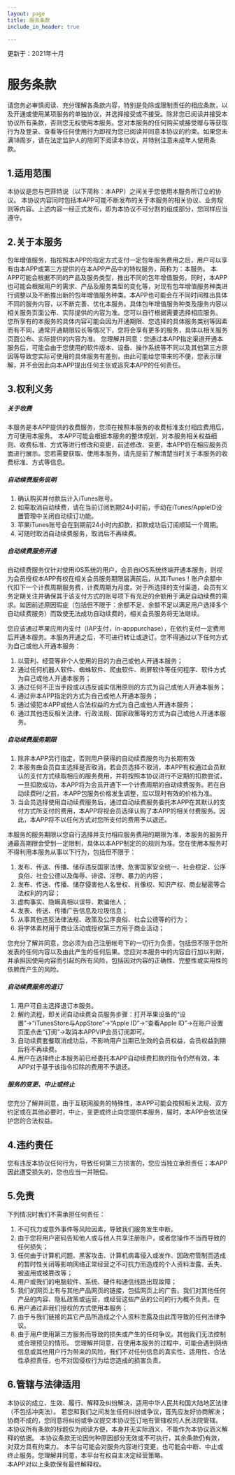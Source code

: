 ```yaml
---
layout: page
title: 服务条款
include_in_header: true

---
```


更新于：2021年十月

# 服务条款

请您务必审慎阅读、充分理解各条款内容，特别是免除或限制责任的相应条款，以及开通或使用某项服务的单独协议，并选择接受或不接受。除非您已阅读并接受本协议所有条款，否则您无权使用本服务。您对本服务的任何购买或接受赠与等获取行为及登录、查看等任何使用行为即视为您已阅读并同意本协议的约束。如果您未满18周岁，请在法定监护人的陪同下阅读本协议，并特别注意未成年人使用条款。

## 1.适用范围

本协议是您与巴菲特说（以下简称：本APP）之间关于您使用本服务所订立的协议。
本协议内容同时包括本APP可能不断发布的关于本服务的相关协议、业务规则等内容。上述内容一经正式发布，即为本协议不可分割的组成部分，您同样应当遵守。

## 2.关于本服务

包年增值服务，指按照本APP的指定方式支付一定包年服务费用之后，用户可以享有由本APP或第三方提供的在本APP产品中的特权服务，简称为：本服务。
本APP可能会根据不同的产品及服务类型，推出不同的包年增值服务。同时，本APP也可能会根据用户的需求、产品及服务类型的变化等，对现有包年增值服务种类进行调整以及不断推出新的包年增值服务种类。本APP也可能会在不同时间推出具体不同的服务内容，以不断完善、优化本服务。具体包年增值服务种类及服务内容以相关服务页面公布、实际提供的内容为准。您可以自行根据需要选择相应服务。
您所享有的本服务的具体内容可能会因为开通期限、您选择的具体服务类别等因素而有不同，通常开通期限较长等情况下，您将会享有更多的服务，具体以相关服务页面公布、实际提供的内容为准。
您理解并同意：您通过本APP指定渠道开通本服务后，可能会由于您使用的软件版本、设备、操作系统等不同以及其他第三方原因等导致您实际可使用的具体服务有差别，由此可能给您带来的不便，您表示理解，并不会因此向本APP提出任何主张或追究本APP的任何责任。

## 3.权利义务

##### 关于收费

本服务是本APP提供的收费服务，您须在按照本服务的收费标准支付相应费用后，方可使用本服务。
本APP可能会根据本服务的整体规划，对本服务相关权益细则、收费标准、方式等进行修改和变更，前述修改、变更，本APP将在相应服务页面进行展示。您若需要获取、使用本服务，请先提前了解清楚当时关于本服务的收费标准、方式等信息。

##### 自动续费服务说明

1. 确认购买并付款后计入iTunes账号。
2. 如需取消自动续费，请在当前订阅到期24小时前，手动在iTunes/ApplelD设置管理中关闭自动续订功能。
3. 苹果iTunes账号会在到期前24小时内扣款，扣款成功后订阅顺延一个周期。
4. 可随时取消自动续费服务，取消后不再续费。

##### 自动续费服务开通

自动续费服务仅针对使用i0S系统的用户，会员自iOS系统终端开通本服务，则视为会员授权本APP有权在相关会员服务期限届满前后，从其iTunes！账户余额中代扣下一个计费周期服务费，计费周期为月度。对于所选择的支付渠道，会员有义务定期关注并确保其于该支付方式的账号项下有充足的余额用于满足自动续费的需求。如因前述原因瑕疵（包括但不限于：余额不足、余额不足以满足用户选择多个自动续费服务）而致使无法成功自动续费的，相关会员服务将无法继续。

您应该通过苹果应用内支付（IAP支付，in-apppurchase），在依约支付一定费用后开通本服务。本服务开通之后，不可进行转让或退订。您不得通过以下任何方式为自己或他人开通本服务：
1. 以营利、经营等非个人使用的目的为自己或他人开通本服务；
2. 通过任何机器人软件、蜘蛛软件、爬虫软件、刷屏软件等任何程序、软件方式为自己或他人开通本服务；
3. 通过任何不正当手段或以违反诚实信用原则的方式为自己或他人开通本服务；
4. 通过非本APP指定的方式为自己或他人开通本服务；
5. 通过侵犯本APP或他人合法权益的方式为自己或他人开通本服务；
6. 通过其他违反相关法律、行政法规、国家政策等的方式为自己或他人开通本服务。

##### 自动续费服务期限

1. 除非本APP另行指定，否则用户获得的自动续费服务均为长期有效
2. 本服务由会员自主选择是否取消，若会员选择不取消，本APP有权通过会员默认的支付方式续取相应的服务费用，并将按照本协议进行不定期的扣款尝试，一旦扣款成功，本APP将为会员开通下一个计费周期的自动续费服务。若在自动续费时/之前，本APP包服务价格发生调整，应以现时有效的价格为准。
3. 当会员选择使用自动续费服务后，通过自动续费服务委托本APP在其默认的支付方式所支付的费用，本APP将视会员选择认购了本APP的相关付费服务。因此，本APP将不以任何方式对您所支付的费用予以退还。

本服务的服务期限以您自行选择并支付相应服务费用的期限为准，本服务的服务开通最高期限会受到一定限制，具体以本APP制定的的规则为准。您在使用本服务时不得利用本服务从事以下行为，包括但不限于：

1. 发布、传送、传播、储存违反国家法律、危害国家安全统一、社会稳定、公序良俗、社会公德以及侮辱、诽谤、淫秽、暴力的内容；  
2.  发布、传送、传播、储存侵害他人名誉权、肖像权、知识产权、商业秘密等合法权利的内容；
3. 虚构事实、隐瞒真相以误导、欺骗他人；
4. 发表、传送、传播广告信息及垃圾信息；
5. 从事其他违反法律法规、政策及公序良俗、社会公德等的行为；
6. 将字体素材用于商业活动或授权第三方用于商业活动；

您充分了解并同意，您必须为自己注册帐号下的一切行为负责，包括但不限于您所发表的任何内容以及由此产生的任何后果。您应对本服务中的内容自行加以判断，并承担因使用内容而引起的所有风险，包括因对内容的正确性、完整性或实用性的依赖而产生的风险。

##### 自动续费服务的退订

1. 用户可自主选择退订本服务。
2. 解约流程，即关闭自动续费会员服务步骤：打开苹果设备的“设置”→“iTunesStore与AppStore”→“Apple ID”→“查看Apple ID”→在账户设置页面点击“订阅”→取消本APPVIP会员订阅即可。
3. 自动续费套餐取消成功后，不影响用户当期已生效的会员权益，会员权益到期后将不再续费。
4. 用户在选择终止本服务前已经委托本APP自动续费扣款的指令仍然有效，本APP对于基于该指令扣除的费用不予退还。

##### 服务的变更、中止或终止

您充分了解并同意，由于互联网服务的特殊性，本APP可能会按照相关法规、双方约定或在其他必要时，中止，变更或终止向您提供本服务，届时，本APP会依法保护您的合法权益。



## 4.违约责任

您有违反本协议任何行为，导致任何第三方损害的，您应当独立承担责任；本APP因此遭受损失的，您也应当一并赔偿。

## 5.免责

下列情况时我们不需承担任何责任：
1. 不可抗力或意外事件等风险因素，导致我们服务发生中断。
2. 由于您将用户密码告知他人或与他人共享注册账户，或者您操作不当而导致的任何损失；
3. 任何由于计算机问题、黑客攻击、计算机病毒侵入或发作、因政府管制而造成的暂时性关闭等影响网络正常经营之不可抗力而造成的个人资料泄露、丢失、被盗用或被篡改等；
4. 用户或我们的电脑软件、系统、硬件和通信线路出现故障；
5. 我们的网页上有与其他产品网页的链接，包括网页上的广告。我们对其他任何产品的内容、隐私政策或运营，或经营这些产品的公司的行为概不负责。在
6. 用户通过非我们授权的方式使用本服务；
7. 由于与我们链接的其它产品所造成之个人资料泄露及由此而导致的任何法律争议。
8. 由于用户使用第三方服务而导致的损失或产生的任何争议。其他我们无法控制或合理预见的情形。
您理解并同意，在使用本服务的过程中，可能会遇到网络信息或其他用户行为带来的风险，我们不对任何信息的真实性、适用性、合法性承担责任，也不对因侵权行为给您造成的损害负责。

## 6.管辖与法律适用

本协议的成立、生效、履行、解释及纠纷解决，适用中华人民共和国大陆地区法律（不包括冲突法）。
若您和我们之间发生任何纠纷或争议，首先应友好协商解决；协商不成的，您同意将纠纷或争议提交本协议签订地有管辖权的人民法院管辖。
本协议所有条款的标题仅为阅读方便，本身并无实际涵义，不能作为本协议涵义解释的依据。
本协议条款无论因何种原因部分无效或不可执行，其余条款仍有效，对双方具有约束力。
本平台可能会对服务内容进行变更，也可能会中断、中止或终止服务。您理解并同意，本平台有权自主决定经营策略。  
本APP对以上条款保有最终解释权。
